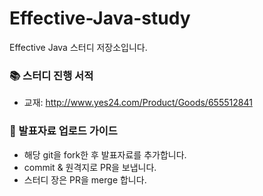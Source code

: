 # Effective-Java-study
Effective Java 스터디 저장소입니다.

### :books:  스터디 진행 서적
- 교재: <http://www.yes24.com/Product/Goods/655512841>

### :pushpin:  발표자료 업로드 가이드
- 해당 git을 fork한 후 발표자료를 추가합니다. 
- commit & 원격지로 PR을 보냅니다.
- 스터디 장은 PR을 merge 합니다.
